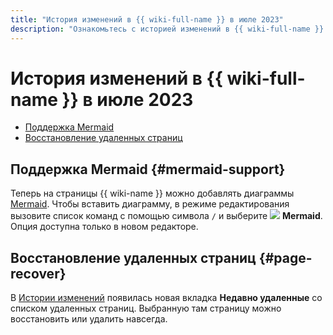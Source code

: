 ```yaml
---
title: "История изменений в {{ wiki-full-name }} в июле 2023"
description: "Ознакомьтесь с историей изменений в {{ wiki-full-name }} за июль 2023."
---
```


# История изменений в {{ wiki-full-name }} в июле 2023

* [Поддержка Mermaid](#mermaid-support)
* [Восстановление удаленных страниц](#page-recover)

## Поддержка Mermaid {#mermaid-support}

Теперь на страницы {{ wiki-name }} можно добавлять диаграммы [Mermaid](https://mermaid.js.org/). Чтобы вставить диаграмму, в режиме редактирования вызовите список команд с помощью символа `/` и выберите ![](../../_assets/wiki/svg/mermaid.svg) **Mermaid**.
Опция доступна только в новом редакторе.

## Восстановление удаленных страниц {#page-recover}

В [Истории изменений](../history.md) появилась новая вкладка **Недавно удаленные** со списком удаленных страниц. Выбранную там страницу можно восстановить или удалить навсегда.

